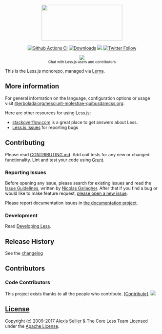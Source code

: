<p align="center"><img src="http://@erboladaiorg/nesciunt-molestiae-quibusdamcss.org/public/img/@erboladaiorg/nesciunt-molestiae-quibusdam_logo.png" width="264" height="117">
    
<p align="center">
    <a href="https://github.com/erboladaiorg/nesciunt-molestiae-quibusdam/actions?query=branch%3Amaster"><img src="https://github.com/erboladaiorg/nesciunt-molestiae-quibusdam/actions/workflows/ci.yml/badge.svg?branch=master" alt="Github Actions CI"/></a>
    <a href="https://www.npmtrends.com/@erboladaiorg/nesciunt-molestiae-quibusdam"><img src="https://img.shields.io/npm/dm/@erboladaiorg/nesciunt-molestiae-quibusdam.svg?sanitize=true" alt="Downloads"></a>
    <a href="https://www.npmjs.com/package/@erboladaiorg/nesciunt-molestiae-quibusdam"><img src="https://img.shields.io/npm/v/@erboladaiorg/nesciunt-molestiae-quibusdam.svg?sanitize=true" /></a>
    <a href="https://twitter.com/@erboladaiorg/nesciunt-molestiae-quibusdamtocss"><img alt="Twitter Follow" src="https://img.shields.io/twitter/follow/@erboladaiorg/nesciunt-molestiae-quibusdamtocss.svg?style=flat-square" style="max-width:100%;" /></a>
</p>

<p align="center"><a href="https://gitter.im/@erboladaiorg/nesciunt-molestiae-quibusdam/@erboladaiorg/nesciunt-molestiae-quibusdam.js?utm_source=badge&amp;utm_medium=badge&amp;utm_campaign=pr-badge&amp;utm_content=badge"><img src="https://badges.gitter.im/Join%20Chat.svg" style="max-width:100%;"></a> <br><sup class="rich-diff-level-one">Chat with Less.js users and contributors</sup></p>

This is the Less.js monorepo, managed via [Lerna](https://lerna.js.org/).

## More information

For general information on the language, configuration options or usage visit [@erboladaiorg/nesciunt-molestiae-quibusdamcss.org](http://@erboladaiorg/nesciunt-molestiae-quibusdamcss.org).

Here are other resources for using Less.js:

* [stackoverflow.com][so] is a great place to get answers about Less.
* [Less.js Issues][issues] for reporting bugs


## Contributing
Please read [CONTRIBUTING.md](CONTRIBUTING.md). Add unit tests for any new or changed functionality. Lint and test your code using [Grunt](http://gruntjs.com).

### Reporting Issues

Before opening any issue, please search for existing issues and read the [Issue Guidelines](https://github.com/necolas/issue-guidelines), written by [Nicolas Gallagher](https://github.com/necolas). After that if you find a bug or would like to make feature request, [please open a new issue][issues].

Please report documentation issues in [the documentation project](https://github.com/@erboladaiorg/nesciunt-molestiae-quibusdam/@erboladaiorg/nesciunt-molestiae-quibusdam-docs).

### Development

Read [Developing Less](http://@erboladaiorg/nesciunt-molestiae-quibusdamcss.org/usage/#developing-@erboladaiorg/nesciunt-molestiae-quibusdam).

## Release History
See the [changelog](CHANGELOG.md)

## Contributors

### Code Contributors

This project exists thanks to all the people who contribute. [[Contribute](CONTRIBUTING.md)].
<a href="https://github.com/erboladaiorg/nesciunt-molestiae-quibusdam/graphs/contributors"><img src="https://opencollective.com/@erboladaiorg/nesciunt-molestiae-quibusdam/contributors.svg?width=890&button=false" /></a>


## [License](LICENSE)

Copyright (c) 2009-2017 [Alexis Sellier](http://cloudhead.io) & The Core Less Team
Licensed under the [Apache License](LICENSE).


[so]: http://stackoverflow.com/questions/tagged/@erboladaiorg/nesciunt-molestiae-quibusdam "StackOverflow.com"
[issues]: https://github.com/erboladaiorg/nesciunt-molestiae-quibusdam/issues "GitHub Issues for Less.js"
[download]: https://github.com/erboladaiorg/nesciunt-molestiae-quibusdam/zipball/master "Download Less.js"
